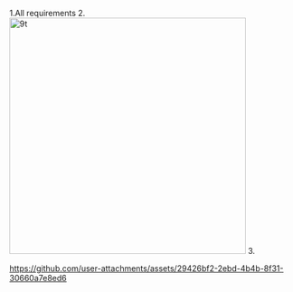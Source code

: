 1.All requirements
2.<img width="418" alt="9t" src="https://github.com/user-attachments/assets/8814e478-96d7-4755-98c2-178bf042f52d">
3.

https://github.com/user-attachments/assets/29426bf2-2ebd-4b4b-8f31-30660a7e8ed6


